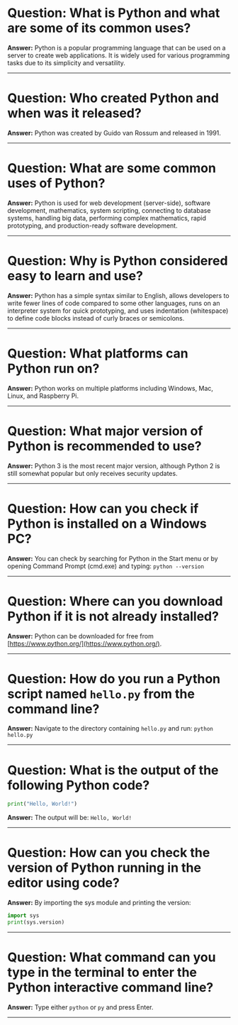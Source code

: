 # Question: What is Python and what are some of its common uses?

**Answer:**
Python is a popular programming language that can be used on a server to create web applications. It is widely used for various programming tasks due to its simplicity and versatility.

---

# Question: Who created Python and when was it released?

**Answer:**
Python was created by Guido van Rossum and released in 1991.

---

# Question: What are some common uses of Python?

**Answer:**
Python is used for web development (server-side), software development, mathematics, system scripting, connecting to database systems, handling big data, performing complex mathematics, rapid prototyping, and production-ready software development.

---

# Question: Why is Python considered easy to learn and use?

**Answer:**
Python has a simple syntax similar to English, allows developers to write fewer lines of code compared to some other languages, runs on an interpreter system for quick prototyping, and uses indentation (whitespace) to define code blocks instead of curly braces or semicolons.

---

# Question: What platforms can Python run on?

**Answer:**
Python works on multiple platforms including Windows, Mac, Linux, and Raspberry Pi.

---

# Question: What major version of Python is recommended to use?

**Answer:**
Python 3 is the most recent major version, although Python 2 is still somewhat popular but only receives security updates.

---

# Question: How can you check if Python is installed on a Windows PC?

**Answer:**
You can check by searching for Python in the Start menu or by opening Command Prompt (cmd.exe) and typing:
`python --version`

---

# Question: Where can you download Python if it is not already installed?

**Answer:**
Python can be downloaded for free from [https://www.python.org/](https://www.python.org/).

---

# Question: How do you run a Python script named `hello.py` from the command line?

**Answer:**
Navigate to the directory containing `hello.py` and run:
`python hello.py`

---

# Question: What is the output of the following Python code?

```python
print("Hello, World!")
```

**Answer:**
The output will be:
`Hello, World!`

---

# Question: How can you check the version of Python running in the editor using code?

**Answer:**
By importing the sys module and printing the version:

```python
import sys
print(sys.version)
```

---

# Question: What command can you type in the terminal to enter the Python interactive command line?

**Answer:**
Type either `python` or `py` and press Enter.

---

